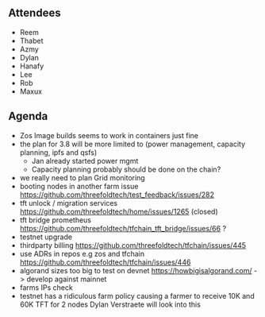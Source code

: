 ## Attendees 

- Reem
- Thabet
- Azmy
- Dylan
- Hanafy
- Lee
- Rob
- Maxux

## Agenda

- Zos Image builds seems to work in containers just fine
- the plan for 3.8 will be more limited to (power management, capacity planning, ipfs and qsfs)
	- Jan already started power mgmt 
	- Capacity planning probably should be done on the chain?
- we really need to plan Grid monitoring
- booting nodes in another farm issue https://github.com/threefoldtech/test_feedback/issues/282
- tft unlock / migration services https://github.com/threefoldtech/home/issues/1265 (closed) 
- tft bridge prometheus https://github.com/threefoldtech/tfchain_tft_bridge/issues/66 ?
- testnet upgrade
- thirdparty billing https://github.com/threefoldtech/tfchain/issues/445
- use ADRs in repos e.g zos and tfchain  https://github.com/threefoldtech/tfchain/issues/446 
- algorand sizes too big to test on devnet https://howbigisalgorand.com/ -> develop against mainnet
- farms IPs check
- testnet has a ridiculous farm policy causing a farmer to receive 10K and 60K TFT for 2 nodes Dylan Verstraete will look into this
